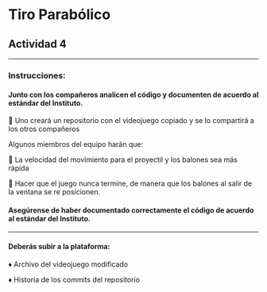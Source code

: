 # Tiro Parabólico
## Actividad 4

------------------------------
### Instrucciones:

#### Junto con los compañeros analicen el código y documenten de acuerdo al estándar del Instituto.

📌 Uno creará un repositorio con el videojuego copiado y se lo compartirá a los otros compañeros

Algunos miembros del equipo harán que:

📌 La velocidad del movimiento para el proyectil y los balones sea más rápida

📌 Hacer que el juego nunca termine, de manera que los balones al salir de la ventana se re posicionen.

#### Asegúrense de haber documentado correctamente el código de acuerdo al estándar del Instituto.

-------------------------------------------

#### Deberás subir a la plataforma:

♦ Archivo del videojuego modificado

♦ Historia de los commits del repositorio
 
